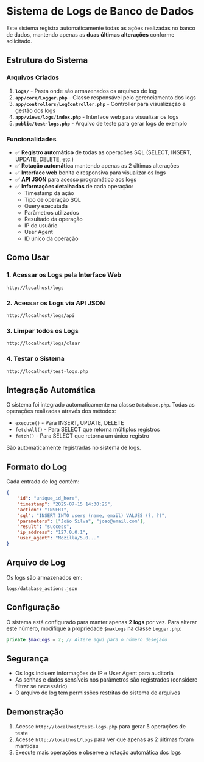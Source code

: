 # Sistema de Logs de Banco de Dados

Este sistema registra automaticamente todas as ações realizadas no banco de dados, mantendo apenas as **duas últimas alterações** conforme solicitado.

## Estrutura do Sistema

### Arquivos Criados

1. **`logs/`** - Pasta onde são armazenados os arquivos de log
2. **`app/core/Logger.php`** - Classe responsável pelo gerenciamento dos logs
3. **`app/controllers/LogController.php`** - Controller para visualização e gestão dos logs
4. **`app/views/logs/index.php`** - Interface web para visualizar os logs
5. **`public/test-logs.php`** - Arquivo de teste para gerar logs de exemplo

### Funcionalidades

- ✅ **Registro automático** de todas as operações SQL (SELECT, INSERT, UPDATE, DELETE, etc.)
- ✅ **Rotação automática** mantendo apenas as 2 últimas alterações
- ✅ **Interface web** bonita e responsiva para visualizar os logs
- ✅ **API JSON** para acesso programático aos logs
- ✅ **Informações detalhadas** de cada operação:
  - Timestamp da ação
  - Tipo de operação SQL
  - Query executada
  - Parâmetros utilizados
  - Resultado da operação
  - IP do usuário
  - User Agent
  - ID único da operação

## Como Usar

### 1. Acessar os Logs pela Interface Web
```
http://localhost/logs
```

### 2. Acessar os Logs via API JSON
```
http://localhost/logs/api
```

### 3. Limpar todos os Logs
```
http://localhost/logs/clear
```

### 4. Testar o Sistema
```
http://localhost/test-logs.php
```

## Integração Automática

O sistema foi integrado automaticamente na classe `Database.php`. Todas as operações realizadas através dos métodos:
- `execute()` - Para INSERT, UPDATE, DELETE
- `fetchAll()` - Para SELECT que retorna múltiplos registros
- `fetch()` - Para SELECT que retorna um único registro

São automaticamente registradas no sistema de logs.

## Formato do Log

Cada entrada de log contém:

```json
{
    "id": "unique_id_here",
    "timestamp": "2025-07-15 14:30:25",
    "action": "INSERT",
    "sql": "INSERT INTO users (name, email) VALUES (?, ?)",
    "parameters": ["João Silva", "joao@email.com"],
    "result": "success",
    "ip_address": "127.0.0.1",
    "user_agent": "Mozilla/5.0..."
}
```

## Arquivo de Log

Os logs são armazenados em:
```
logs/database_actions.json
```

## Configuração

O sistema está configurado para manter apenas **2 logs** por vez. Para alterar este número, modifique a propriedade `$maxLogs` na classe `Logger.php`:

```php
private $maxLogs = 2; // Altere aqui para o número desejado
```

## Segurança

- Os logs incluem informações de IP e User Agent para auditoria
- As senhas e dados sensíveis nos parâmetros são registrados (considere filtrar se necessário)
- O arquivo de log tem permissões restritas do sistema de arquivos

## Demonstração

1. Acesse `http://localhost/test-logs.php` para gerar 5 operações de teste
2. Acesse `http://localhost/logs` para ver que apenas as 2 últimas foram mantidas
3. Execute mais operações e observe a rotação automática dos logs

